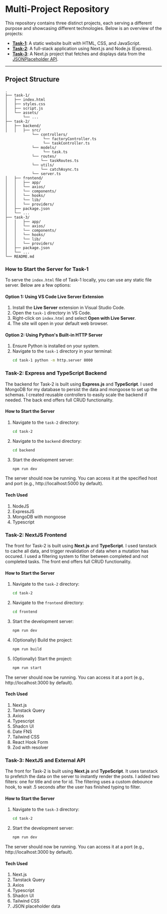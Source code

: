 # Multi-Project Repository

This repository contains three distinct projects, each serving a different purpose and showcasing different technologies. Below is an overview of the projects:

- **[Task-1](#task-1)**: A static website built with HTML, CSS, and JavaScript.
- **[Task-2](#task-2)**: A full-stack application using Next.js and Node.js (Express).
- **[Task-3](#task-3)**: A Next.js project that fetches and displays data from the [JSONPlaceholder API](https://jsonplaceholder.typicode.com/).

---

## Project Structure

```plaintext
.
├── task-1/
│   ├── index.html
│   ├── styles.css
│   ├── script.js
│   └── assets/
│       └── ...
├── task-2/
│   ├── backend/
│   │   ├── src/
            └── controllers/
                 └── factoryController.ts
                 └── taskController.ts
            └── models/
                 └── task.ts
            └── routes/
                └── taskRoutes.ts
            └── utils/
                └── catchAsync.ts
            └── server.ts
│   ├── frontend/
│   │   ├── app/
│   │   └── axios/
│   │   └── components/
│   │   └── hooks/
│   │   └── lib/
│   │   └── providers/
│   ├── package.json
│   └── ...
├── task-3/
│   │   ├── app/
│   │   └── axios/
│   │   └── components/
│   │   └── hooks/
│   │   └── lib/
│   │   └── providers/
│   ├── package.json
│   └── ...
└── README.md
```


### How to Start the Server for Task-1

To serve the `index.html` file of Task-1 locally, you can use any static file server. Below are a few options:

#### Option 1: Using VS Code Live Server Extension
1. Install the **Live Server** extension in Visual Studio Code.
2. Open the `task-1` directory in VS Code.
3. Right-click on `index.html` and select **Open with Live Server**.
4. The site will open in your default web browser.

#### Option 2: Using Python's Built-in HTTP Server
1. Ensure Python is installed on your system.
2. Navigate to the `task-1` directory in your terminal:
   ```bash
   cd task-1 python -m http.server 8000


### Task-2: Express and TypeScript Backend

The backend for Task-2 is built using **Express.js** and **TypeScript**. I used MongoDB for my database to persist the data and mongoose to set up the schemas. I created reusable controllers to easily scale the backend if needed. The back end offers full CRUD functionality.


#### How to Start the Server
1. Navigate to the `task-2` directory:
   ```bash
   cd task-2


2. Navigate to the `backend` directory:
   ```bash
   cd backend

3. Start the development server:
   ```bash
   npm run dev

The server should now be running. You can access it at the specified host and port (e.g., http://localhost:5000 by default).

#### Tech Used

1. NodeJS
2. ExpressJS
3. MongoDB with mongoose
4. Typescript


### Task-2: NextJS Frontend

The front for Task-2 is built using **Next.js** and **TypeScript**. I used tanstack to cache all data, and trigger revalidation of data when a mutation has occured. I used a filtering system to filter between completed and not completed tasks. The front end offers full CRUD functionality.

#### How to Start the Server
1. Navigate to the `task-2` directory:
   ```bash
   cd task-2


2. Navigate to the `frontend` directory:
   ```bash
   cd frontend

3. Start the development server:
   ```bash
   npm run dev

4. (Optionally) Build the project:
   ```bash
   npm run build

5. (Optionally) Start the project:
   ```bash
   npm run start


The server should now be running. You can access it at a port (e.g., http://localhost:3000 by default).

#### Tech Used

1. Next.js
2. Tanstack Query
3. Axios
4. Typescript
5. Shadcn UI
6. Date FNS
7. Tailwind CSS
8. React Hook Form
9. Zod with resolver


### Task-3: NextJS and External API

The front for Task-2 is built using **Next.js** and **TypeScript**. It uses tanstack to prefetch the data on the server to instantly render the posts. I added two filters: one for title and one for id. The filtering uses a custom debounce hook, to wait .5 seconds after the user has finished typing to filter.

#### How to Start the Server
1. Navigate to the `task-3` directory:
   ```bash
   cd task-2

3. Start the development server:
   ```bash
   npm run dev

The server should now be running. You can access it at a port (e.g., http://localhost:3000 by default).

#### Tech Used

1. Next.js
2. Tanstack Query
3. Axios
4. Typescript
5. Shadcn UI
6. Tailwind CSS
7. JSON placeholder data
